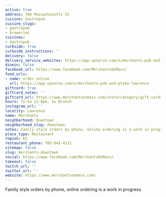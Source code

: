 ```yaml
---
active: true
address: 746 Massachusetts St
cuisine: Gastropub
cuisine_slugs:
- gastropub
- breweries
cuisines:
- Gastropub
curbside: true
curbside_instructions: ''
delivery: false
delivery_service_websites: https://app.upserve.com/s/merchants-pub-and-plate-lawrence
dinein: false
facebook_url: https://www.facebook.com/MerchantsOnMass/
food_urls:
- name: order online
  url: https://app.upserve.com/s/merchants-pub-and-plate-lawrence
giftcard: true
giftcard_notes: ''
giftcard_url: https://www.merchantsonmass.com/store/category/gift-cards/
hours: Tu-Sa 12-8pm, Su Brunch
instagram_url: ''
locality: Lawrence
name: Merchants
neighborhood: Downtown
neighborhood_slug: downtown
notes: Family style orders by phone, online ordering is a work in progress
place_type: Restaurant
region: KS
restaurant_phone: 785-843-4111
sitemap: false
slug: merchants-downtown
social: https://www.facebook.com/MerchantsOnMass/
takeout: false
twitch_url: ''
twitter_url: ''
website: https://www.merchantsonmass.com/
---
```


Family style orders by phone, online ordering is a work in progress